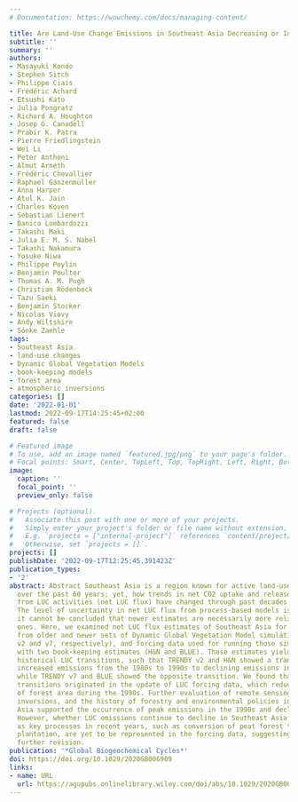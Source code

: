 ```yaml
---
# Documentation: https://wowchemy.com/docs/managing-content/

title: Are Land-Use Change Emissions in Southeast Asia Decreasing or Increasing?
subtitle: ''
summary: ''
authors:
- Masayuki Kondo
- Stephen Sitch
- Philippe Ciais
- Frédéric Achard
- Etsushi Kato
- Julia Pongratz
- Richard A. Houghton
- Josep G. Canadell
- Prabir K. Patra
- Pierre Friedlingstein
- Wei Li
- Peter Anthoni
- Almut Arneth
- Frédéric Chevallier
- Raphael Ganzenmüller
- Anna Harper
- Atul K. Jain
- Charles Koven
- Sebastian Lienert
- Danica Lombardozzi
- Takashi Maki
- Julia E. M. S. Nabel
- Takashi Nakamura
- Yosuke Niwa
- Philippe Peylin
- Benjamin Poulter
- Thomas A. M. Pugh
- Christian Rödenbeck
- Tazu Saeki
- Benjamin Stocker
- Nicolas Viovy
- Andy Wiltshire
- Sönke Zaehle
tags:
- Southeast Asia
- land-use changes
- Dynamic Global Vegetation Models
- book-keeping models
- forest area
- atmospheric inversions
categories: []
date: '2022-01-01'
lastmod: 2022-09-17T14:25:45+02:00
featured: false
draft: false

# Featured image
# To use, add an image named `featured.jpg/png` to your page's folder.
# Focal points: Smart, Center, TopLeft, Top, TopRight, Left, Right, BottomLeft, Bottom, BottomRight.
image:
  caption: ''
  focal_point: ''
  preview_only: false

# Projects (optional).
#   Associate this post with one or more of your projects.
#   Simply enter your project's folder or file name without extension.
#   E.g. `projects = ["internal-project"]` references `content/project/deep-learning/index.md`.
#   Otherwise, set `projects = []`.
projects: []
publishDate: '2022-09-17T12:25:45.391423Z'
publication_types:
- '2'
abstract: Abstract Southeast Asia is a region known for active land-use changes (LUC)
  over the past 60 years; yet, how trends in net CO2 uptake and release resulting
  from LUC activities (net LUC flux) have changed through past decades remains uncertain.
  The level of uncertainty in net LUC flux from process-based models is so high that
  it cannot be concluded that newer estimates are necessarily more reliable than older
  ones. Here, we examined net LUC flux estimates of Southeast Asia for the 1980s−2010s
  from older and newer sets of Dynamic Global Vegetation Model simulations (TRENDY
  v2 and v7, respectively), and forcing data used for running those simulations, along
  with two book-keeping estimates (H&N and BLUE). These estimates yielded two contrasting
  historical LUC transitions, such that TRENDY v2 and H&N showed a transition from
  increased emissions from the 1980s to 1990s to declining emissions in the 2000s,
  while TRENDY v7 and BLUE showed the opposite transition. We found that these contrasting
  transitions originated in the update of LUC forcing data, which reduced the loss
  of forest area during the 1990s. Further evaluation of remote sensing studies, atmospheric
  inversions, and the history of forestry and environmental policies in Southeast
  Asia supported the occurrence of peak emissions in the 1990s and declining thereafter.
  However, whether LUC emissions continue to decline in Southeast Asia remains uncertain
  as key processes in recent years, such as conversion of peat forest to oil-palm
  plantation, are yet to be represented in the forcing data, suggesting a need for
  further revision.
publication: '*Global Biogeochemical Cycles*'
doi: https://doi.org/10.1029/2020GB006909
links:
- name: URL
  url: https://agupubs.onlinelibrary.wiley.com/doi/abs/10.1029/2020GB006909
---
```

